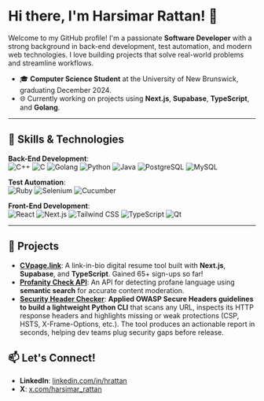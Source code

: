 # Hi there, I'm Harsimar Rattan! 👋

Welcome to my GitHub profile! I'm a passionate **Software Developer** with a strong background in back-end development, test automation, and modern web technologies. I love building projects that solve real-world problems and streamline workflows.

- 🎓 **Computer Science Student** at the University of New Brunswick, graduating December 2024.
- 🌐 Currently working on projects using **Next.js**, **Supabase**, **TypeScript**, and **Golang**.

---

## 🚀 Skills & Technologies

**Back-End Development**:  
![C++](https://img.shields.io/badge/C++-00599C?style=for-the-badge&logo=cplusplus&logoColor=white)
![C](https://img.shields.io/badge/C-00599C?style=for-the-badge&logo=c&logoColor=white)
![Golang](https://img.shields.io/badge/Golang-00ADD8?style=for-the-badge&logo=go&logoColor=white)
![Python](https://img.shields.io/badge/Python-yellow?style=for-the-badge&logo=Python&logoColor=white)
![Java](https://img.shields.io/badge/Java-007396?style=for-the-badge&logo=java&logoColor=white)
![PostgreSQL](https://img.shields.io/badge/PostgreSQL-336791?style=for-the-badge&logo=postgresql&logoColor=white)
![MySQL](https://img.shields.io/badge/MySQL-4479A1?style=for-the-badge&logo=mysql&logoColor=white)

**Test Automation**:  
![Ruby](https://img.shields.io/badge/Ruby-on_Rails-red?style=for-the-badge&logo=ruby)
![Selenium](https://img.shields.io/badge/Selenium-43B02A?style=for-the-badge&logo=selenium&logoColor=white)
![Cucumber](https://img.shields.io/badge/Cucumber-23D96C?style=for-the-badge&logo=cucumber&logoColor=white)

**Front-End Development**:  
![React](https://img.shields.io/badge/React-61DAFB?style=for-the-badge&logo=react&logoColor=black)
![Next.js](https://img.shields.io/badge/Next.js-000000?style=for-the-badge&logo=nextdotjs&logoColor=white)
![Tailwind CSS](https://img.shields.io/badge/Tailwind_CSS-38B2AC?style=for-the-badge&logo=tailwind-css&logoColor=white)
![TypeScript](https://img.shields.io/badge/TypeScript-007ACC?style=for-the-badge&logo=typescript&logoColor=white)
![Qt](https://img.shields.io/badge/Qt-41CD52?style=for-the-badge&logo=qt&logoColor=white)

---



## 🌟 Projects

- **[CVpage.link](https://cvpage.link/harsimar)**: A link-in-bio digital resume tool built with **Next.js**, **Supabase**, and **TypeScript**. Gained 65+ sign-ups so far!
- **[Profanity Check API](https://profanity-check.vercel.app/)**: An API for detecting profane language using **semantic search** for accurate content moderation.
- **[Security Header Checker](https://github.com/Harsimar2000/security-header-checker)**: **Applied OWASP Secure Headers guidelines to build a lightweight Python CLI** that scans any URL, inspects its HTTP response headers and highlights missing or weak protections (CSP, HSTS, X-Frame-Options, etc.). The tool produces an actionable
report in seconds, helping dev teams plug security gaps before release.

## 📫 Let's Connect!

- **LinkedIn**: [linkedin.com/in/hrattan](https://www.linkedin.com/in/hrattan/)
- **X**: [x.com/harsimar_rattan](https://x.com/harsimar_rattan)


